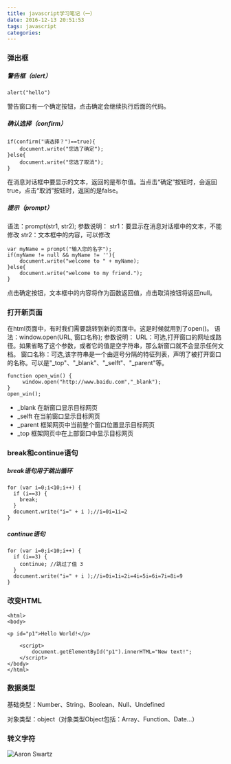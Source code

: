 ```yaml
---
title: javascript学习笔记（一）
date: 2016-12-13 20:51:53
tags: javascript
categories:
---
```

### 弹出框

##### 警告框（alert）

	alert("hello")

警告窗口有一个确定按钮，点击确定会继续执行后面的代码。	

##### 确认选择（confirm）

	if(confirm("请选择？")==true){
	    document.write("您选了确定");
	}else{
	    document.write("您选了取消");
	}
 在消息对话框中要显示的文本，返回的是布尔值。当点击“确定”按钮时，会返回true，点击“取消”按钮时，返回的是false。

<!--more-->

##### 提示（prompt）
语法：prompt(str1, str2);
参数说明：
str1：要显示在消息对话框中的文本，不能修改
str2：文本框中的内容，可以修改

	var myName = prompt("输入您的名字");
	if(myName != null && myName != ''){
	    document.write("welcome to " + myName);
	}else{
	    document.write("welcome to my friend.");
	}

点击确定按钮，文本框中的内容将作为函数返回值，点击取消按钮将返回null。

### 打开新页面

在html页面中，有时我们需要跳转到新的页面中。这是时候就用到了open()。
语法：window.open(URL, 窗口名称);
参数说明：
URL：可选,打开窗口的网址或路径。如果省略了这个参数，或者它的值是空字符串，那么新窗口就不会显示任何文档。
窗口名称：可选,该字符串是一个由逗号分隔的特征列表，声明了被打开窗口的名称。可以是"_top"、"_blank"、"_selft"、"_parent"等。

	function open_win() {
	     window.open("http://www.baidu.com","_blank");
	}
	open_win();

* _blank 在新窗口显示目标网页
* _selft 在当前窗口显示目标网页
* _parent 框架网页中当前整个窗口位置显示目标网页
* _top 框架网页中在上部窗口中显示目标网页

### break和continue语句

##### break语句用于跳出循环

	for (var i=0;i<10;i++) {
	  if (i==3) {
	    break;
	  }
	  document.write("i=" + i );//i=0i=1i=2
	}
	
##### continue语句
	for (var i=0;i<10;i++) {
	  if (i==3) {
	    continue; //跳过了值 3
	  }
	  document.write("i=" + i );//i=0i=1i=2i=4i=5i=6i=7i=8i=9
	}

### 改变HTML

	<html>
	<body>
	 
	<p id="p1">Hello World!</p>
	 
	    <script>
	        document.getElementById("p1").innerHTML="New text!";
	    </script>
	</body>
	</html>

### 数据类型
基础类型：Number、String、Boolean、Null、Undefined

对象类型：object（对象类型Object包括：Array、Function、Date...）

### 转义字符

![Aaron Swartz](blog/source/img/js_esc.PNG)
